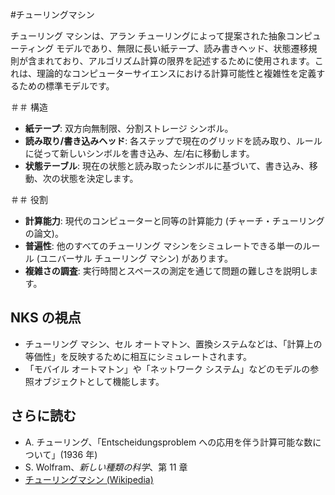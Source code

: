 #チューリングマシン

チューリング マシンは、アラン チューリングによって提案された抽象コンピューティング モデルであり、無限に長い紙テープ、読み書きヘッド、状態遷移規則が含まれており、アルゴリズム計算の限界を記述するために使用されます。これは、理論的なコンピューターサイエンスにおける計算可能性と複雑性を定義するための標準モデルです。

＃＃ 構造
- **紙テープ**: 双方向無制限、分割ストレージ シンボル。
- **読み取り/書き込みヘッド**: 各ステップで現在のグリッドを読み取り、ルールに従って新しいシンボルを書き込み、左/右に移動します。
- **状態テーブル**: 現在の状態と読み取ったシンボルに基づいて、書き込み、移動、次の状態を決定します。

＃＃ 役割
- **計算能力**: 現代のコンピューターと同等の計算能力 (チャーチ・チューリングの論文)。
- **普遍性**: 他のすべてのチューリング マシンをシミュレートできる単一のルール (ユニバーサル チューリング マシン) があります。
- **複雑さの調査**: 実行時間とスペースの測定を通じて問題の難しさを説明します。

## NKS の視点
- チューリング マシン、セル オートマトン、置換システムなどは、「計算上の等価性」を反映するために相互にシミュレートされます。
- 「モバイル オートマトン」や「ネットワーク システム」などのモデルの参照オブジェクトとして機能します。

## さらに読む
- A. チューリング、「Entscheidungsproblem への応用を伴う計算可能な数について」(1936 年)
- S. Wolfram、*新しい種類の科学*、第 11 章
- [チューリングマシン (Wikipedia)](https://en.wikipedia.org/wiki/Turing_machine)